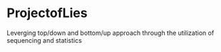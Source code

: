 # ProjectofLies
Leverging top/down and bottom/up approach through the utilization of sequencing and statistics
